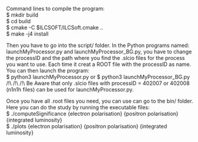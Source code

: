 Command lines to compile the program:  
$ mkdir build  
$ cd build  
$ cmake -C $ILCSOFT/ILCSoft.cmake ..  
$ make -j4 install  

Then you have to go into the script/ folder. In the Python programs named: launchMyProcessor.py and launchMyProcessor_BG.py, you have to change the processID and the path where you find the .slcio files for the process you want to use. Each time it creat a ROOT file with the processID as name. You can then launch the program:  
$ python3 launchMyProcessor.py or $ python3 launchMyProcessor_BG.py  
/!\ /!\ /!\ Be Aware that only .slcio files with processID = 402007 or 402008 (n1n1h files) can be used for launchMyProcessor.py.  

Once you have all .root files you need, you can use can go to the bin/ folder. Here you can do the study by running the executable files:  
$ ./computeSignificance {electron polarisation} {positron polarisation} {integrated luminosity}  
$ ./plots {electron polarisation} {positron polarisation} {integrated luminosity}  
